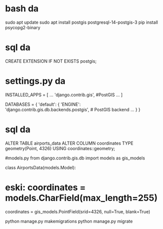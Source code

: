 
# bash da
sudo apt update
sudo apt install postgis postgresql-14-postgis-3
pip install psycopg2-binary


# sql da 
CREATE EXTENSION IF NOT EXISTS postgis;



# settings.py da
INSTALLED_APPS = [
    ...
    'django.contrib.gis',  #PostGIS 
    ... 
]

DATABASES = {
    'default': {
        'ENGINE': 'django.contrib.gis.db.backends.postgis',  # PostGIS backend
        ...
    }
}



# sql da
ALTER TABLE airports_data ALTER COLUMN coordinates TYPE geometry(Point, 4326) USING coordinates::geometry;

#models.py
from django.contrib.gis.db import models as gis_models 

class AirportsData(models.Model): 
  # eski: coordinates = models.CharField(max_length=255) 
  coordinates = gis_models.PointField(srid=4326, 
  null=True, blank=True) 
  

python manage.py makemigrations 
python manage.py migrate


